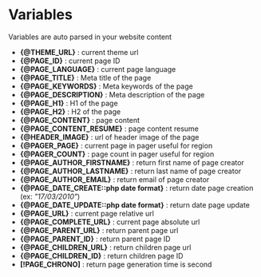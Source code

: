 # Variables

Variables are auto parsed in your website content
  
* **{@THEME_URL}** : current theme url
* **{@PAGE_ID}** : current page ID
* **{@PAGE_LANGUAGE}** : current page language
* **{@PAGE_TITLE}** : Meta title of the page
* **{@PAGE_KEYWORDS}** : Meta keywords of the page
* **{@PAGE_DESCRIPTION}** : Meta description of the page
* **{@PAGE_H1}** : H1 of the page
* **{@PAGE_H2}** : H2 of the page
* **{@PAGE_CONTENT}** : page content
* **{@PAGE_CONTENT_RESUME}** : page content resume
* **{@HEADER_IMAGE}** : url of header image of the page
* **{@PAGER_PAGE}** : current page in pager useful for region
* **{@PAGER_COUNT}** : page count  in pager useful for region
* **{@PAGE_AUTHOR_FIRSTNAME}** : return first name of page creator
* **{@PAGE_AUTHOR_LASTNAME}** : return last name of page creator
* **{@PAGE_AUTHOR_EMAIL}** : return email of page creator
* **{@PAGE_DATE_CREATE::php date format}** : return date page creation (ex: *"17/03/2010"*)
* **{@PAGE_DATE_UPDATE::php date format}** : return date page update
* **{@PAGE_URL}** : current page relative url
* **{@PAGE_COMPLETE_URL}** : current page absolute url
* **{@PAGE_PARENT_URL}** : return parent page url  
* **{@PAGE_PARENT_ID}** : return parent page ID
* **{@PAGE_CHILDREN_URL}** : return children page url
* **{@PAGE_CHILDREN_ID}** : return children page ID 
* **[!PAGE_CHRONO]** : return page generation time is second